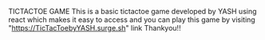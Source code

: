 TICTACTOE GAME 
This is a basic tictactoe game developed by YASH using react which makes it easy to access and you can play this game by visiting "https://TicTacToebyYASH.surge.sh" link
Thankyou!!
